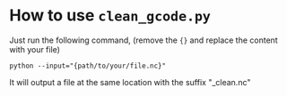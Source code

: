 # How to use `clean_gcode.py`

Just run the following command, (remove the `{}` and replace the content with your file)

```
python --input="{path/to/your/file.nc}"
```

It will output a file at the same location with the suffix "_clean.nc"
